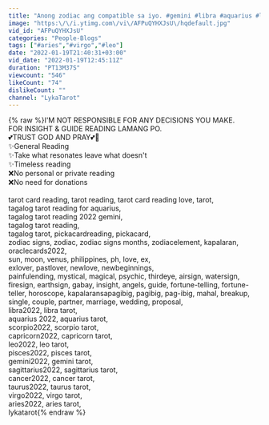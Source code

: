 ```yaml
---
title: "Anong zodiac ang compatible sa iyo. #gemini #libra #aquarius #lykatarot #tagalogtarotreading"
image: "https:\/\/i.ytimg.com\/vi\/AFPuQYHXJsU\/hqdefault.jpg"
vid_id: "AFPuQYHXJsU"
categories: "People-Blogs"
tags: ["#aries","#virgo","#leo"]
date: "2022-01-19T21:40:31+03:00"
vid_date: "2022-01-19T12:45:11Z"
duration: "PT13M37S"
viewcount: "546"
likeCount: "74"
dislikeCount: ""
channel: "LykaTarot"
---
```

{% raw %}I'M NOT RESPONSIBLE FOR ANY DECISIONS YOU MAKE. <br />FOR INSIGHT &amp; GUIDE READING LAMANG PO. <br />💕TRUST GOD AND PRAY💕🙏<br />✨General Reading <br />✨Take what resonates leave what doesn't<br />✨Timeless reading <br />❌No personal or private reading <br />❌No need for donations <br /><br />tarot card reading, tarot reading, tarot card reading love, tarot, <br />tagalog tarot reading for aquarius, <br />tagalog tarot reading 2022 gemini, <br />tagalog tarot reading, <br />tagalog tarot, pickacardreading, pickacard, <br />zodiac signs, zodiac, zodiac signs months, zodiacelement, kapalaran, oraclecards2022, <br />sun, moon, venus, philippines, ph, love, ex, <br />exlover, pastlover, newlove, newbeginnings, <br />painfulending, mystical, magical, psychic, thirdeye,  airsign, watersign, firesign, earthsign, gabay, insight, angels, guide, fortune-telling, fortune-teller, horoscope, kapalaransapagibig, pagibig, pag-ibig, mahal, breakup, single, couple, partner, marriage, wedding, proposal, <br />libra2022, libra tarot, <br />aquarius 2022, aquarius tarot, <br />scorpio2022, scorpio tarot, <br />capricorn2022, capricorn tarot, <br />leo2022, leo tarot, <br />pisces2022, pisces tarot, <br />gemini2022, gemini tarot, <br />sagittarius2022, sagittarius  tarot, <br />cancer2022, cancer  tarot, <br />taurus2022, taurus tarot, <br />virgo2022, virgo tarot, <br />aries2022, aries tarot,<br />lykatarot{% endraw %}
